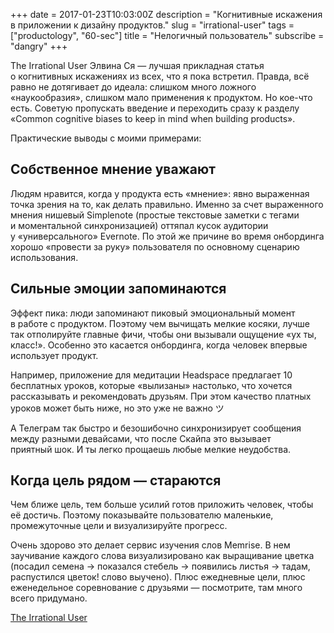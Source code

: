 +++
date = 2017-01-23T10:03:00Z
description = "Когнитивные искажения в приложении к дизайну продуктов."
slug = "irrational-user"
tags = ["productology", "60-sec"]
title = "Нелогичный пользователь"
subscribe = "dangry"
+++

The Irrational User Элвина Ся — лучшая прикладная статья о когнитивных искажениях из всех, что я пока встретил. Правда, всё равно не дотягивает до идеала: слишком много ложного «наукообразия», слишком мало применения к продуктом. Но кое-что есть. Советую пропускать введение и переходить сразу к разделу «Common cognitive biases to keep in mind when building products».

Практические выводы с моими примерами:

## Собственное мнение уважают

Людям нравится, когда у продукта есть «мнение»: явно выраженная точка зрения на то, как делать правильно. Именно за счет выраженного мнения нишевый Simplenote (простые текстовые заметки с тегами и моментальной синхронизацией) оттяпал кусок аудитории у «универсального» Evernote. По этой же причине во время онбординга хорошо «провести за руку» пользователя по основному сценарию использования.

## Сильные эмоции запоминаются

Эффект пика: люди запоминают пиковый эмоциональный момент в работе с продуктом. Поэтому чем вычищать мелкие косяки, лучше так отполируйте главные фичи, чтобы они вызывали ощущение «ух ты, класс!». Особенно это касается онбординга, когда человек впервые использует продукт.

Например, приложение для медитации Headspace предлагает 10 бесплатных уроков, которые «вылизаны» настолько, что хочется рассказывать и рекомендовать друзьям. При этом качество платных уроков может быть ниже, но это уже не важно ツ

А Телеграм так быстро и безошибочно синхронизирует сообщения между разными девайсами, что после Скайпа это вызывает приятный шок. И ты легко прощаешь любые мелкие неудобства.

## Когда цель рядом — стараются

Чем ближе цель, тем больше усилий готов приложить человек, чтобы её достичь. Поэтому показывайте пользователю маленькие, промежуточные цели и визуализируйте прогресс.

Очень здорово это делает сервис изучения слов Memrise. В нем заучивание каждого слова визуализировано как выращивание цветка (посадил семена → показался стебель → появились листья → тадам, распустился цветок! слово выучено). Плюс ежедневные цели, плюс еженедельное соревнование с друзьями — посмотрите, там много всего придумано.

<p class="big">
<a href="https://medium.com/startup-grind/ad5f9fe7f59b">The Irrational User</a>
</p>
